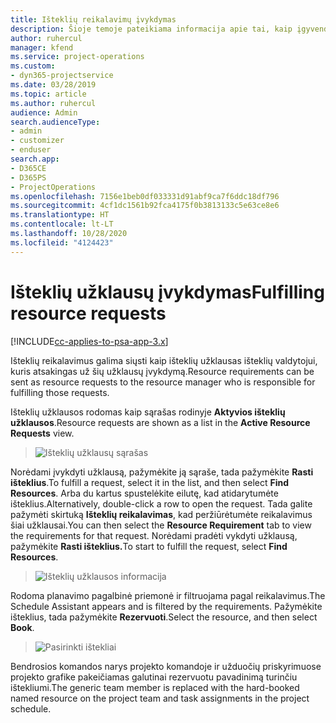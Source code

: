 ```yaml
---
title: Išteklių reikalavimų įvykdymas
description: Šioje temoje pateikiama informacija apie tai, kaip įgyvendinti išteklių reikalavimus.
author: ruhercul
manager: kfend
ms.service: project-operations
ms.custom:
- dyn365-projectservice
ms.date: 03/28/2019
ms.topic: article
ms.author: ruhercul
audience: Admin
search.audienceType:
- admin
- customizer
- enduser
search.app:
- D365CE
- D365PS
- ProjectOperations
ms.openlocfilehash: 7156e1beb0df033331d91abf9ca7f6ddc18df796
ms.sourcegitcommit: 4cf1dc1561b92fca4175f0b3813133c5e63ce8e6
ms.translationtype: HT
ms.contentlocale: lt-LT
ms.lasthandoff: 10/28/2020
ms.locfileid: "4124423"
---
```

# <a name="fulfilling-resource-requests"></a><span data-ttu-id="a3028-103">Išteklių užklausų įvykdymas</span><span class="sxs-lookup"><span data-stu-id="a3028-103">Fulfilling resource requests</span></span>

[!INCLUDE[cc-applies-to-psa-app-3.x](../includes/cc-applies-to-psa-app-3x.md)]

<span data-ttu-id="a3028-104">Išteklių reikalavimus galima siųsti kaip išteklių užklausas išteklių valdytojui, kuris atsakingas už šių užklausų įvykdymą.</span><span class="sxs-lookup"><span data-stu-id="a3028-104">Resource requirements can be sent as resource requests to the resource manager who is responsible for fulfilling those requests.</span></span>

<span data-ttu-id="a3028-105">Išteklių užklausos rodomas kaip sąrašas rodinyje **Aktyvios išteklių užklausos**.</span><span class="sxs-lookup"><span data-stu-id="a3028-105">Resource requests are shown as a list in the **Active Resource Requests** view.</span></span>

> ![Išteklių užklausų sąrašas](media/Resource-Management-image59.png)

<span data-ttu-id="a3028-107">Norėdami įvykdyti užklausą, pažymėkite ją sąraše, tada pažymėkite **Rasti išteklius**.</span><span class="sxs-lookup"><span data-stu-id="a3028-107">To fulfill a request, select it in the list, and then select **Find Resources**.</span></span> <span data-ttu-id="a3028-108">Arba du kartus spustelėkite eilutę, kad atidarytumėte išteklius.</span><span class="sxs-lookup"><span data-stu-id="a3028-108">Alternatively, double-click a row to open the request.</span></span> <span data-ttu-id="a3028-109">Tada galite pažymėti skirtuką **Išteklių reikalavimas**, kad peržiūrėtumėte reikalavimus šiai užklausai.</span><span class="sxs-lookup"><span data-stu-id="a3028-109">You can then select the **Resource Requirement** tab to view the requirements for that request.</span></span> <span data-ttu-id="a3028-110">Norėdami pradėti vykdyti užklausą, pažymėkite **Rasti išteklius.**</span><span class="sxs-lookup"><span data-stu-id="a3028-110">To start to fulfill the request, select **Find Resources**.</span></span>

> ![Išteklių užklausos informacija](media/Resource-Management-image60.png)

<span data-ttu-id="a3028-112">Rodoma planavimo pagalbinė priemonė ir filtruojama pagal reikalavimus.</span><span class="sxs-lookup"><span data-stu-id="a3028-112">The Schedule Assistant appears and is filtered by the requirements.</span></span> <span data-ttu-id="a3028-113">Pažymėkite išteklius, tada pažymėkite **Rezervuoti**.</span><span class="sxs-lookup"><span data-stu-id="a3028-113">Select the resource, and then select **Book**.</span></span>

> ![Pasirinkti ištekliai](media/Resource-Management-image61.png)

<span data-ttu-id="a3028-115">Bendrosios komandos narys projekto komandoje ir užduočių priskyrimuose projekto grafike pakeičiamas galutinai rezervuotu pavadinimą turinčiu ištekliumi.</span><span class="sxs-lookup"><span data-stu-id="a3028-115">The generic team member is replaced with the hard-booked named resource on the project team and task assignments in the project schedule.</span></span>
